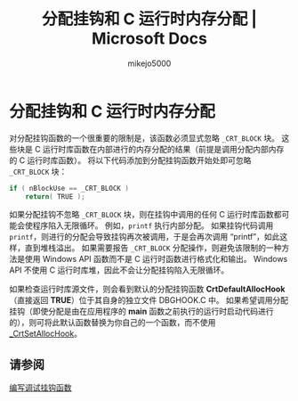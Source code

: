 ﻿---
title: 分配挂钩和 C 运行时内存分配 | Microsoft Docs
ms.date: 11/04/2016
ms.topic: conceptual
f1_keywords:
- vs.debug.hooks
dev_langs:
- CSharp
- VB
- FSharp
- C++
helpviewer_keywords:
- debugging [C++], hook functions
- memory allocation, troubleshooting allocation hooks
- allocation hooks
- hooks, allocation
ms.assetid: cc34ee96-3d91-41bd-a019-aa3759139e7e
author: mikejo5000
ms.author: mikejo
manager: douge
ms.workload:
- multiple
ms.openlocfilehash: a654c2d86ed0eb598a963b56cd6e3ef16ad91f19
ms.sourcegitcommit: 73861cd0ea92e50a3be1ad2a0ff0a7b07b057a1c
ms.translationtype: MTE95
ms.contentlocale: zh-CN
ms.lasthandoff: 01/09/2019
ms.locfileid: "54154090"
---
# <a name="allocation-hooks-and-c-run-time-memory-allocations"></a>分配挂钩和 C 运行时内存分配
对分配挂钩函数的一个很重要的限制是，该函数必须显式忽略 `_CRT_BLOCK` 块。 这些块是 C 运行时库函数在内部进行的内存分配的结果（前提是调用分配内部内存的 C 运行时库函数）。 将以下代码添加到分配挂钩函数开始处即可忽略 `_CRT_BLOCK` 块：  
  
```cpp
if ( nBlockUse == _CRT_BLOCK )  
    return( TRUE );  
```  
  
 如果分配挂钩不忽略 `_CRT_BLOCK` 块，则在挂钩中调用的任何 C 运行时库函数都可能会使程序陷入无限循环。 例如，`printf` 执行内部分配。 如果挂钩代码调用 `printf`，则进行的分配会导致挂钩再次被调用，于是会再次调用 “printf”，如此这样，直到堆栈溢出。 如果需要报告 `_CRT_BLOCK` 分配操作，则避免该限制的一种方法是使用 Windows API 函数而不是 C 运行时函数进行格式化和输出。 Windows API 不使用 C 运行时库堆，因此不会让分配挂钩陷入无限循环。  
  
 如果检查运行时库源文件，则会看到默认的分配挂钩函数 **CrtDefaultAllocHook**（直接返回 **TRUE**）位于其自身的独立文件 DBGHOOK.C 中。 如果希望调用分配挂钩（即使分配是由在应用程序的 **main** 函数之前执行的运行时启动代码进行的），则可将此默认函数替换为你自己的一个函数，而不使用 [_CrtSetAllocHook](/cpp/c-runtime-library/reference/crtsetallochook)。  
  
## <a name="see-also"></a>请参阅  
 [编写调试挂钩函数](../debugger/debug-hook-function-writing.md)   
